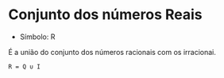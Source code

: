 # Conjunto dos números Reais

* Símbolo: R

É a união do conjunto dos números racionais com os irracionai.

    R = Q ∪ I

